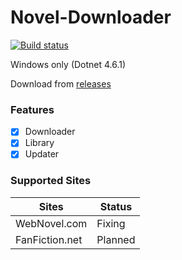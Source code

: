 # Novel-Downloader

[![Build status](https://ci.appveyor.com/api/projects/status/t8dqj3a7hv2v2b2q?svg=true)](https://ci.appveyor.com/project/gmastergreatee/novel-downloader)

Windows only (Dotnet 4.6.1)

Download from [releases](https://github.com/gmastergreatee/Novel-Downloader/releases)

### Features
- [x] Downloader
- [x] Library
- [x] Updater

### Supported Sites
|Sites|Status|
|-----|------|
|WebNovel.com|Fixing|
|FanFiction.net|Planned|
